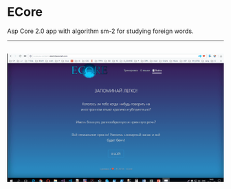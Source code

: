 # ECore
Asp Core 2.0 app with algorithm sm-2 for studying foreign words.

---
<a href="https://github.com/VladTsiukin/ECore/blob/master/ECore.Web/img/ecore.gif"><img src="https://github.com/VladTsiukin/ECore/blob/master/ECore.Web/img/ecore.gif" /></a>
---
